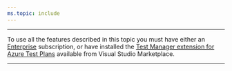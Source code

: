```yaml
---
ms.topic: include
---
```


******
To use all the features described in this topic you must have either an [Enterprise](https://visualstudio.microsoft.com/vs/enterprise/)
subscription, or have installed the [Test Manager extension for Azure Test Plans](https://marketplace.visualstudio.com/items?itemName=ms.vss-testmanager-web)
available from Visual Studio Marketplace.
******
